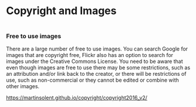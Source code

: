 # Copyright and Images
![]()
### Free to use images

There are a large number of free to use images. You can search Google for images that are copyright free, Flickr also has an option to search for images under the Creative Commons License. You need to be aware that even though images are free to use there may be some restrictions, such as an attribution and/or link back to the creator, or there will be restrictions of use, such as non-commercial or they cannot be edited or combine with other images. 

https://martinsolent.github.io/copyright/copyright2016_v2/
